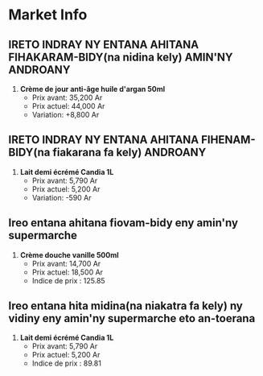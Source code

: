 # Market Info

## IRETO INDRAY NY ENTANA AHITANA FIHAKARAM-BIDY(na nidina kely) AMIN'NY ANDROANY

1. **Crème de jour anti-âge huile d'argan 50ml**
   - Prix avant: 35,200 Ar
   - Prix actuel: 44,000 Ar
   - Variation: +8,800 Ar

## IRETO INDRAY NY ENTANA AHITANA FIHENAM-BIDY(na fiakarana fa kely) ANDROANY

1. **Lait demi écrémé Candia 1L**
   - Prix avant: 5,790 Ar
   - Prix actuel: 5,200 Ar
   - Variation: -590 Ar

## Ireo entana ahitana fiovam-bidy eny amin'ny supermarche

1. **Crème douche vanille 500ml**
   - Prix avant: 14,700 Ar
   - Prix actuel: 18,500 Ar
   - Indice de prix : 125.85

## Ireo entana hita midina(na niakatra fa kely) ny vidiny eny amin'ny supermarche eto an-toerana

1. **Lait demi écrémé Candia 1L**
   - Prix avant: 5,790 Ar
   - Prix actuel: 5,200 Ar
   - Indice de prix : 89.81

